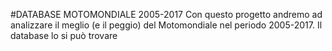 #DATABASE MOTOMONDIALE 2005-2017
Con questo progetto andremo ad analizzare il meglio (e il peggio) del Motomondiale nel periodo 2005-2017. Il database 
lo si può trovare 